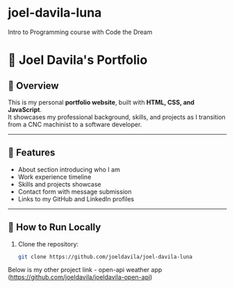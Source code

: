 # joel-davila-luna
Intro to Programming course with Code the Dream

# 💼 Joel Davila's Portfolio

## 📖 Overview
This is my personal **portfolio website**, built with **HTML, CSS, and JavaScript**.  
It showcases my professional background, skills, and projects as I transition from a CNC machinist to a software developer.

---

## 🧩 Features
- About section introducing who I am  
- Work experience timeline  
- Skills and projects showcase  
- Contact form with message submission  
- Links to my GitHub and LinkedIn profiles  

---

## 🚀 How to Run Locally
1. Clone the repository:
   ```bash
   git clone https://github.com/joeldavila/joel-davila-luna

Below is my other project link - open-api weather app
(https://github.com/joeldavila/joeldavila-open-api)
